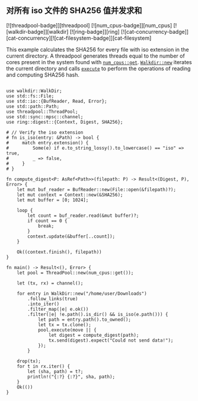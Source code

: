 ## 对所有 iso 文件的 SHA256 值并发求和

[![threadpool-badge]][threadpool] [![num_cpus-badge]][num_cpus] [![walkdir-badge]][walkdir] [![ring-badge]][ring] [![cat-concurrency-badge]][cat-concurrency][![cat-filesystem-badge]][cat-filesystem]

This example calculates the SHA256 for every file with iso extension in the
current directory. A threadpool generates threads equal to the number of cores
present in the system found with [`num_cpus::get`].  [`Walkdir::new`] iterates
the current directory and calls [`execute`] to perform the operations of reading
and computing SHA256 hash.

```rust,edition2018,no_run

use walkdir::WalkDir;
use std::fs::File;
use std::io::{BufReader, Read, Error};
use std::path::Path;
use threadpool::ThreadPool;
use std::sync::mpsc::channel;
use ring::digest::{Context, Digest, SHA256};

# // Verify the iso extension
# fn is_iso(entry: &Path) -> bool {
#     match entry.extension() {
#         Some(e) if e.to_string_lossy().to_lowercase() == "iso" => true,
#         _ => false,
#     }
# }

fn compute_digest<P: AsRef<Path>>(filepath: P) -> Result<(Digest, P), Error> {
    let mut buf_reader = BufReader::new(File::open(&filepath)?);
    let mut context = Context::new(&SHA256);
    let mut buffer = [0; 1024];

    loop {
        let count = buf_reader.read(&mut buffer)?;
        if count == 0 {
            break;
        }
        context.update(&buffer[..count]);
    }

    Ok((context.finish(), filepath))
}

fn main() -> Result<(), Error> {
    let pool = ThreadPool::new(num_cpus::get());

    let (tx, rx) = channel();

    for entry in WalkDir::new("/home/user/Downloads")
        .follow_links(true)
        .into_iter()
        .filter_map(|e| e.ok())
        .filter(|e| !e.path().is_dir() && is_iso(e.path())) {
            let path = entry.path().to_owned();
            let tx = tx.clone();
            pool.execute(move || {
                let digest = compute_digest(path);
                tx.send(digest).expect("Could not send data!");
            });
        }

    drop(tx);
    for t in rx.iter() {
        let (sha, path) = t?;
        println!("{:?} {:?}", sha, path);
    }
    Ok(())
}
```

[`execute`]: https://docs.rs/threadpool/*/threadpool/struct.ThreadPool.html#method.execute
[`num_cpus::get`]: https://docs.rs/num_cpus/*/num_cpus/fn.get.html
[`Walkdir::new`]: https://docs.rs/walkdir/*/walkdir/struct.WalkDir.html#method.new
